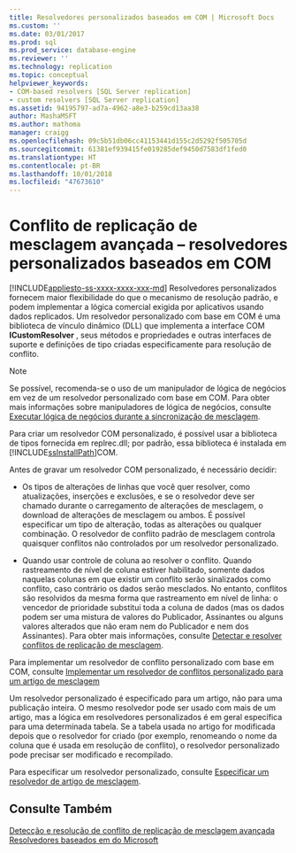 ```yaml
---
title: Resolvedores personalizados baseados em COM | Microsoft Docs
ms.custom: ''
ms.date: 03/01/2017
ms.prod: sql
ms.prod_service: database-engine
ms.reviewer: ''
ms.technology: replication
ms.topic: conceptual
helpviewer_keywords:
- COM-based resolvers [SQL Server replication]
- custom resolvers [SQL Server replication]
ms.assetid: 94195797-ad7a-4962-a8e3-b259cd13aa38
author: MashaMSFT
ms.author: mathoma
manager: craigg
ms.openlocfilehash: 09c5b51db06cc41153441d155c2d5292f505705d
ms.sourcegitcommit: 61381ef939415fe019285def9450d7583df1fed0
ms.translationtype: HT
ms.contentlocale: pt-BR
ms.lasthandoff: 10/01/2018
ms.locfileid: "47673610"
---
```

# <a name="advanced-merge-replication-conflict---com-based-custom-resolvers"></a>Conflito de replicação de mesclagem avançada – resolvedores personalizados baseados em COM
[!INCLUDE[appliesto-ss-xxxx-xxxx-xxx-md](../../../includes/appliesto-ss-xxxx-xxxx-xxx-md.md)]
  Resolvedores personalizados fornecem maior flexibilidade do que o mecanismo de resolução padrão, e podem implementar a lógica comercial exigida por aplicativos usando dados replicados. Um resolvedor personalizado com base em COM é uma biblioteca de vínculo dinâmico (DLL) que implementa a interface COM **ICustomResolver** , seus métodos e propriedades e outras interfaces de suporte e definições de tipo criadas especificamente para resolução de conflito.  
  
> [!NOTE]  
>  Se possível, recomenda-se o uso de um manipulador de lógica de negócios em vez de um resolvedor personalizado com base em COM. Para obter mais informações sobre manipuladores de lógica de negócios, consulte [Executar lógica de negócios durante a sincronização de mesclagem](../../../relational-databases/replication/merge/execute-business-logic-during-merge-synchronization.md).  
  
 Para criar um resolvedor COM personalizado, é possível usar a biblioteca de tipos fornecida em replrec.dll; por padrão, essa biblioteca é instalada em [!INCLUDE[ssInstallPath](../../../includes/ssinstallpath-md.md)]COM.  
  
 Antes de gravar um resolvedor COM personalizado, é necessário decidir:  
  
-   Os tipos de alterações de linhas que você quer resolver, como atualizações, inserções e exclusões, e se o resolvedor deve ser chamado durante o carregamento de alterações de mesclagem, o download de alterações de mesclagem ou ambos. É possível especificar um tipo de alteração, todas as alterações ou qualquer combinação. O resolvedor de conflito padrão de mesclagem controla quaisquer conflitos não controlados por um resolvedor personalizado.  
  
-   Quando usar controle de coluna ao resolver o conflito. Quando rastreamento de nível de coluna estiver habilitado, somente dados naquelas colunas em que existir um conflito serão sinalizados como conflito, caso contrário os dados serão mesclados. No entanto, conflitos são resolvidos da mesma forma que rastreamento em nível de linha: o vencedor de prioridade substitui toda a coluna de dados (mas os dados podem ser uma mistura de valores do Publicador, Assinantes ou alguns valores alterados que não eram nem do Publicador e nem dos Assinantes). Para obter mais informações, consulte [Detectar e resolver conflitos de replicação de mesclagem](../../../relational-databases/replication/merge/advanced-merge-replication-resolve-merge-replication-conflicts.md).  
  
 Para implementar um resolvedor de conflito personalizado com base em COM, consulte [Implementar um resolvedor de conflitos personalizado para um artigo de mesclagem](../../../relational-databases/replication/implement-a-custom-conflict-resolver-for-a-merge-article.md)  
  
 Um resolvedor personalizado é especificado para um artigo, não para uma publicação inteira. O mesmo resolvedor pode ser usado com mais de um artigo, mas a lógica em resolvedores personalizados é em geral específica para uma determinada tabela. Se a tabela usada no artigo for modificada depois que o resolvedor for criado (por exemplo, renomeando o nome da coluna que é usada em resolução de conflito), o resolvedor personalizado pode precisar ser modificado e recompilado.  
  
 Para especificar um resolvedor personalizado, consulte [Especificar um resolvedor de artigo de mesclagem](../../../relational-databases/replication/publish/specify-a-merge-article-resolver.md).  
  
## <a name="see-also"></a>Consulte Também  
 [Detecção e resolução de conflito de replicação de mesclagem avançada](../../../relational-databases/replication/merge/advanced-merge-replication-conflict-detection-and-resolution.md)   
 [Resolvedores baseados em do Microsoft](../../../relational-databases/replication/merge/advanced-merge-replication-conflict-com-based-resolvers.md)  
  
  
